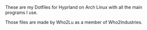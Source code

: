 These are my Dotfiles for Hyprland on Arch Linux with all the main programs I use.

Those files are made by Who2Lu as a member of Who2Industries.
